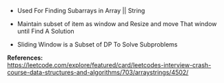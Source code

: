 - Used For Finding Subarrays in Array || String

- Maintain subset of item as window and Resize and move That window until Find A Solution

- Sliding Window is a Subset of DP To Solve Subproblems

**References:** <br/>
https://leetcode.com/explore/featured/card/leetcodes-interview-crash-course-data-structures-and-algorithms/703/arraystrings/4502/